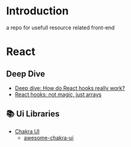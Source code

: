# Introduction
a repo for usefull resource related front-end


# React

## Deep Dive
- [Deep dive: How do React hooks really work?](https://www.netlify.com/blog/2019/03/11/deep-dive-how-do-react-hooks-really-work/#closure-in-modules)
- [React hooks: not magic, just arrays](https://medium.com/@ryardley/react-hooks-not-magic-just-arrays-cd4f1857236e)
## 📚️ Ui Libraries
- [Chakra UI](https://chakra-ui.com/)
  - [awesome-chakra-ui](https://github.com/chakra-ui/awesome-chakra-ui)